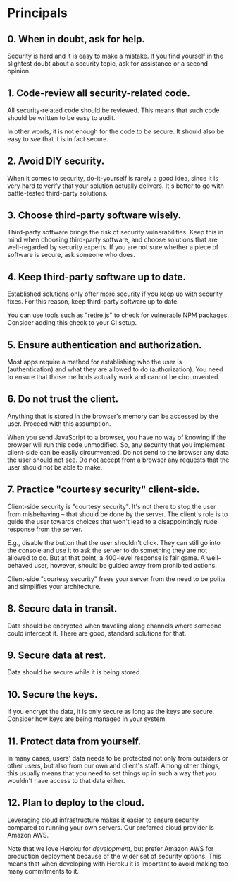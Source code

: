 # Principals

## 0. When in doubt, ask for help.

Security is hard and it is easy to make a mistake. If you find yourself in the
slightest doubt about a security topic, ask for assistance or a second
opinion.

## 1. Code-review all security-related code.

All security-related code should be reviewed. This means that such code should
be written to be easy to audit.

In other words, it is not enough for the code to _be_ secure. It should also
be easy to _see_ that it is in fact secure.


## 2. Avoid DIY security.

When it comes to security, do-it-yourself is rarely a good idea, since it is
very hard to verify that your solution actually delivers. It's better to go
with battle-tested third-party solutions.

## 3. Choose third-party software wisely.

Third-party software brings the risk of security vulnerabilities. Keep this in
mind when choosing third-party software, and choose solutions that are
well-regarded by security experts. If you are not sure whether a piece of
software is secure, ask someone who does.

## 4. Keep third-party software up to date.

Established solutions only offer more security if you keep up with security
fixes. For this reason, keep third-party software up to date.

You can use tools such as "[retire.js](https://www.npmjs.com/package/retire)"
to check for vulnerable NPM packages. Consider adding this check to your CI
setup.

## 5. Ensure authentication and authorization.

Most apps require a method for establishing who the user is (authentication)
and what they are allowed to do (authorization). You need to ensure that
those methods actually work and cannot be circumvented.

## 6. Do not trust the client.

Anything that is stored in the browser's memory can be accessed by the user.
Proceed with this assumption.

When you send JavaScript to a browser, you have no way of knowing if the
browser will run this code unmodified. So, any security that you implement
client-side can be easily circumvented. Do not send to the browser any data
the user should not see. Do not accept from a browser any requests that the
user should not be able to make.


## 7. Practice "courtesy security" client-side.

Client-side security is "courtesy security". It's not there to stop the user
from misbehaving – that should be done by the server. The client's role is to
guide the user towards choices that won't lead to a disappointingly rude
response from the server.

E.g., disable the button that the user shouldn't click. They can still go into
the console and use it to ask the server to do something they are not allowed
to do. But at that point, a 400-level response is fair game. A well-behaved
user, however, should be guided away from prohibited actions.

Client-side "courtesy security" frees your server from the need to be polite
and simplifies your architecture.


## 8. Secure data in transit.

Data should be encrypted when traveling along channels where someone could
intercept it. There are good, standard solutions for that.

## 9. Secure data at rest.

Data should be secure while it is being stored.

## 10. Secure the keys.

If you encrypt the data, it is only secure as long as the keys are secure.
Consider how keys are being managed in your system.

## 11. Protect data from yourself.

In many cases, users' data needs to be protected not only from outsiders or
other users, but also from our own and client's staff. Among other things,
this usually means that you need to set things up in such a way that _you_
wouldn't have access to that data either.

## 12. Plan to deploy to the cloud.

Leveraging cloud infrastructure makes it easier to ensure security compared to
running your own servers. Our preferred cloud provider is Amazon AWS.

Note that we love Heroku for _development_, but prefer Amazon AWS for
production deployment because of the wider set of security options. This means
that when developing with Heroku it is important to avoid making too many
commitments to it.
